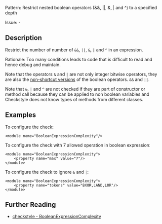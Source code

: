 Pattern: Restrict nested boolean operators (&amp;&amp;, ||, &amp;, | and ^) to a specified depth

Issue: -

## Description

Restrict the number of number of `&&`, `||`, `&`, `|` and `^` in an expression. 

Rationale: Too many conditions leads to code that is difficult to read and hence debug and maintain. 

Note that the operators `&` and `|` are not only integer bitwise operators, they are also the [non-shortcut versions](http://docs.oracle.com/javase/specs/jls/se8/html/jls-15.html#jls-15.22.2) of the boolean operators. `&&` and `||`. 

Note that `&`, `|` and `^` are not checked if they are part of constructor or method call because they can be applied to non boolean variables and Checkstyle does not know types of methods from different classes. 

## Examples

To configure the check: 
    
    
    <module name="BooleanExpressionComplexity"/>
            

To configure the check with 7 allowed operation in boolean expression: 
    
    
    <module name="BooleanExpressionComplexity">
        <property name="max" value="7"/>
    </module>
            

To configure the check to ignore `&` and `|`: 
    
    
    <module name="BooleanExpressionComplexity">
        <property name="tokens" value="BXOR,LAND,LOR"/>
    </module>

## Further Reading

* [checkstyle - BooleanExpressionComplexity](http://checkstyle.sourceforge.net/config_metrics.html#BooleanExpressionComplexity)